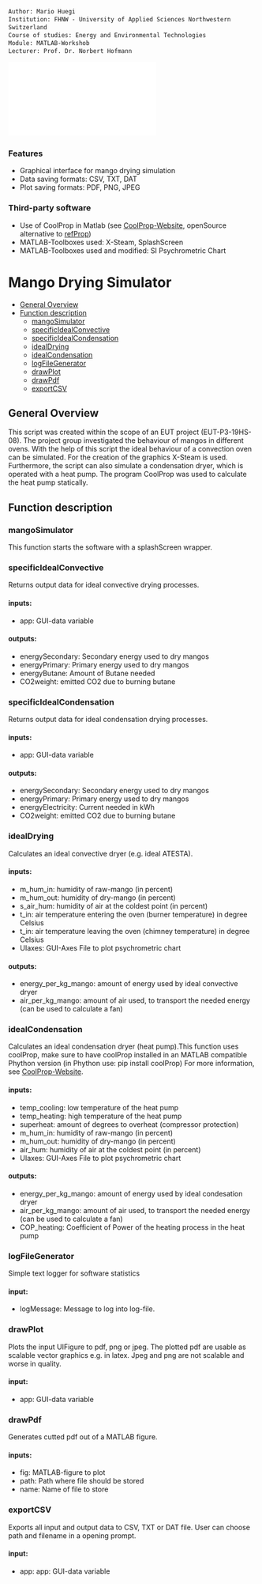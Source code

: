 ```
Author: Mario Huegi
Institution: FHNW - University of Applied Sciences Northwestern Switzerland
Course of studies: Energy and Environmental Technologies
Module: MATLAB-Workshob
Lecturer: Prof. Dr. Norbert Hofmann
```
![logoFHNW](/img/logoFHNW.pdf?raw=true "logoFHNW")


### Features
* Graphical interface for mango drying simulation
* Data saving formats: CSV, TXT, DAT
* Plot saving formats: PDF, PNG, JPEG

### Third-party software
* Use of CoolProp in Matlab (see [CoolProp-Website](http://www.coolprop.org/ "CoolProp-Website"), openSource alternative to [refProp](https://www.nist.gov/srd/refprop "refProp"))
* MATLAB-Toolboxes used: X-Steam, SplashScreen
* MATLAB-Toolboxes used and modified: SI Psychrometric Chart

# Mango Drying Simulator

* [General Overview](#general-overview)
* [Function description](#function-description)
  * [mangoSimulator](#mangosimulator)
  * [specificIdealConvective](#specificidealconvective)
  * [specificIdealCondensation](#specificidealcondensation)
  * [idealDrying](#idealdrying)
  * [idealCondensation](#idealcondensation)
  * [logFileGenerator](#logfilegenerator)
  * [drawPlot](#drawplot)
  * [drawPdf](#drawpdf)
  * [exportCSV](#exportcsv)


## General Overview
This script was created within the scope of an EUT project (EUT-P3-19HS-08). The project group investigated the behaviour of mangos in different ovens. With the help of this script the ideal behaviour of a convection oven can be simulated. For the creation of the graphics X-Steam is used. Furthermore, the script can also simulate a condensation dryer, which is operated with a heat pump. The program CoolProp was used to calculate the heat pump statically.

## Function description
### mangoSimulator
This function starts the software with a splashScreen wrapper.

### specificIdealConvective
Returns output data for ideal convective drying processes.
#### inputs:
* app: GUI-data variable
#### outputs:
* energySecondary: Secondary energy used to dry mangos
* energyPrimary:   Primary energy used to dry mangos
* energyButane:    Amount of Butane needed
* CO2weight:       emitted CO2 due to burning butane

### specificIdealCondensation
Returns output data for ideal condensation drying processes.
#### inputs:
* app: GUI-data variable
#### outputs:
* energySecondary:    Secondary energy used to dry mangos
* energyPrimary:      Primary energy used to dry mangos
* energyElectricity:  Current needed in kWh
* CO2weight:          emitted CO2 due to burning butane

### idealDrying
Calculates an ideal convective dryer (e.g. ideal ATESTA).
#### inputs:
* m_hum_in:   humidity of raw-mango (in percent)
* m_hum_out:  humidity of dry-mango (in percent)
* s_air_hum:  humidity of air at the coldest point (in percent)
* t_in:       air temperature entering the oven (burner temperature) in degree Celsius
* t_in:       air temperature leaving the oven (chimney temperature) in degree Celsius
* UIaxes:     GUI-Axes File to plot psychrometric chart
#### outputs:
* energy_per_kg_mango:    amount of energy used by ideal convective dryer
* air_per_kg_mango:       amount of air used, to transport the needed energy (can be used to calculate a fan)

### idealCondensation 
Calculates an ideal condensation dryer (heat pump).This function uses coolProp, make sure to have coolProp installed in an MATLAB compatible Phython version (in Phython use: pip install coolProp) For more information, see [CoolProp-Website](http://www.coolprop.org/ "CoolProp-Website").
#### inputs:
* temp_cooling:   low temperature of the heat pump
* temp_heating:   high temperature of the heat pump
* superheat:      amount of degrees to overheat (compressor protection)
* m_hum_in:       humidity of raw-mango (in percent)
* m_hum_out:      humidity of dry-mango (in percent)
* air_hum:        humidity of air at the coldest point (in percent)
* UIaxes:         GUI-Axes File to plot psychrometric chart
#### outputs:
* energy_per_kg_mango:    amount of energy used by ideal condesation dryer
* air_per_kg_mango:       amount of air used, to transport the needed energy (can be used to calculate a fan)
* COP_heating:            Coefficient of Power of the heating process in the heat pump

### logFileGenerator
Simple text logger for software statistics
#### input:
* logMessage: Message to log into log-file.

### drawPlot 
Plots the input UIFigure to pdf, png or jpeg. The plotted pdf are usable as scalable vector graphics e.g. in latex. Jpeg and png are not scalable and worse in quality.
#### input:
* app: GUI-data variable

### drawPdf
Generates cutted pdf out of a MATLAB figure.
#### inputs:
* fig: MATLAB-figure to plot
* path: Path where file should be stored
* name: Name of file to store

### exportCSV
Exports all input and output data to CSV, TXT or DAT file. User can choose path and filename in a opening prompt.
#### input:
* app: app: GUI-data variable